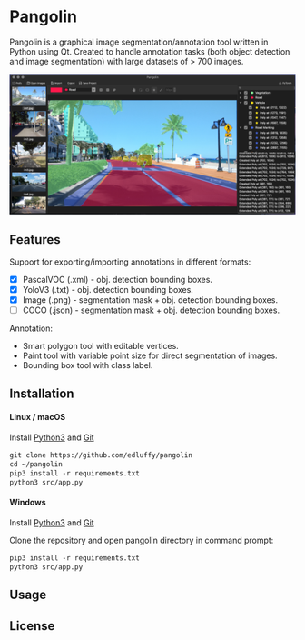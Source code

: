 # Pangolin
Pangolin is a graphical image segmentation/annotation tool written in Python using Qt. Created to handle annotation tasks (both object detection and image segmentation) with large datasets of > 700 images.

<p align="center">
<img src="screenshots/sc2.png" alt="screenshot" width="900"/>
</p>

## Features
Support for exporting/importing annotations in different formats:
- [X] PascalVOC (.xml) - obj. detection bounding boxes.
- [X] YoloV3 (.txt) - obj. detection bounding boxes.
- [X] Image (.png) - segmentation mask + obj. detection bounding boxes.
- [ ] COCO (.json) - segmentation mask + obj. detection bounding boxes.

Annotation:
- Smart polygon tool with editable vertices.
- Paint tool with variable point size for direct segmentation of images.
- Bounding box tool with class label.

## Installation
#### Linux / macOS
Install [Python3](https://www.python.org/downloads/) and [Git](https://git-scm.com/download/)
```
git clone https://github.com/edluffy/pangolin
cd ~/pangolin
pip3 install -r requirements.txt
python3 src/app.py
```

#### Windows
Install [Python3](https://www.python.org/downloads/windows/) and [Git](https://git-scm.com/download/win)

Clone the repository and open pangolin directory in command prompt:
```
pip3 install -r requirements.txt
python3 src/app.py
```

## Usage

## License

